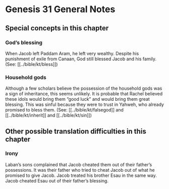 # Genesis 31 General Notes
## Special concepts in this chapter

### God’s blessing
When Jacob left Paddam Aram, he left very wealthy. Despite his punishment of exile from Canaan, God still blessed Jacob and his family. (See: [[../bible/kt/bless]])

### Household gods
Although a few scholars believe the possession of the household gods was a sign of inheritance, this seems unlikely. It is probable that Rachel believed these idols would bring them “good luck” and would bring them great blessing. This was sinful because they were to trust in Yahweh, who already promised to bless them. (See: [[../bible/kt/falsegod]] and [[../bible/kt/inherit]] and [[../bible/kt/sin]])

## Other possible translation difficulties in this chapter

### Irony
Laban’s sons complained that Jacob cheated them out of their father’s possessions. It was their father who tried to cheat Jacob out of what he promised to give Jacob. Jacob treated his brother Esau in the same way. Jacob cheated Esau out of their father’s blessing.